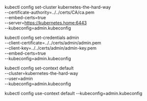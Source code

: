 kubectl config set-cluster kubernetes-the-hard-way \
    --certificate-authority=../../certs/CA/ca.pem \
    --embed-certs=true \
    --server=https://kubernetes.home:6443 \
    --kubeconfig=admin.kubeconfig

kubectl config set-credentials admin \
    --client-certificate=../../certs/admin/admin.pem \
    --client-key=../../certs/admin/admin-key.pem \
    --embed-certs=true \
    --kubeconfig=admin.kubeconfig

kubectl config set-context default \
    --cluster=kubernetes-the-hard-way \
    --user=admin \
    --kubeconfig=admin.kubeconfig

kubectl config use-context default --kubeconfig=admin.kubeconfig
